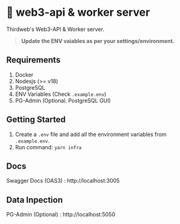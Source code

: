 # 🔑 web3-api & worker server

Thirdweb's Web3-API & Worker server.

> **Update the ENV vaiables as per your settings/environment.**

## Requirements

1. Docker 
2. Nodesjs (>= v18)
3. PostgreSQL
4. ENV Variables (Check `.example.env`)
5. PG-Admin (Optional. PostgreSQL GUI)

## Getting Started

1. Create a `.env` file and add all the environment variables from `.example.env`.
2. Run command: `yarn infra`

## Docs

Swagger Docs (OAS3) : http://localhost:3005


## Data Inpection

PG-Admin (Optional) : http://localhost:5050

